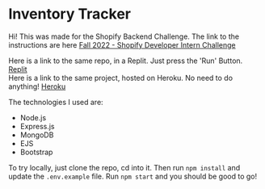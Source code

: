 # Inventory Tracker

Hi! This was made for the Shopify Backend Challenge. The link to the instructions are here [Fall 2022 - Shopify Developer Intern Challenge](https://docs.google.com/document/d/1PoxpoaJymXmFB3iCMhGL6js-ibht7GO_DkCF2elCySU/edit)

Here is a link to the same repo, in a Replit. Just press the 'Run' Button. [Replit](https://replit.com/@SavarJ/inventory-tracker#.replit)
<br>
Here is a link to the same project, hosted on Heroku. No need to do anything! [Heroku](https://savarj-inventory-tracker.herokuapp.com/)

The technologies I used are:
* Node.js
* Express.js
* MongoDB
* EJS
* Bootstrap

To try locally, just clone the repo, cd into it. Then run ```npm install``` and update the ```.env.example``` file. Run ```npm start``` and you should be good to go!

